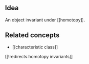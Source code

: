 
## Idea

An object invariant under [[homotopy]].

## Related concepts

* [[characteristic class]]

[[!redirects homotopy invariants]]
